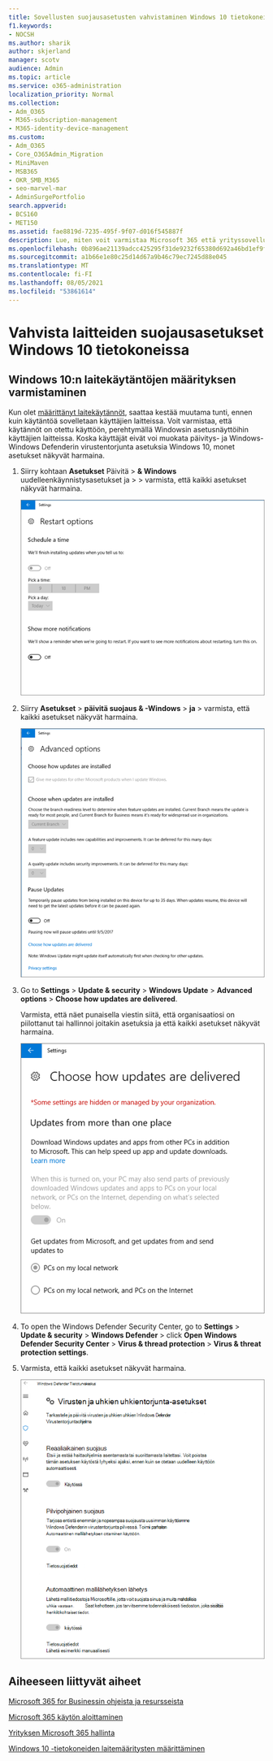 ```yaml
---
title: Sovellusten suojausasetusten vahvistaminen Windows 10 tietokoneissa
f1.keywords:
- NOCSH
ms.author: sharik
author: skjerland
manager: scotv
audience: Admin
ms.topic: article
ms.service: o365-administration
localization_priority: Normal
ms.collection:
- Adm_O365
- M365-subscription-management
- M365-identity-device-management
ms.custom:
- Adm_O365
- Core_O365Admin_Migration
- MiniMaven
- MSB365
- OKR_SMB_M365
- seo-marvel-mar
- AdminSurgePortfolio
search.appverid:
- BCS160
- MET150
ms.assetid: fae8819d-7235-495f-9f07-d016f545887f
description: Lue, miten voit varmistaa Microsoft 365 että yrityssovellusten suojausasetukset tulevat voimaan käyttäjien Windows 10 laitteissa.
ms.openlocfilehash: 0b896ae21139adcc425295f31de9232f65380d692a46bd1ef9f81d4516e0e9ec
ms.sourcegitcommit: a1b66e1e80c25d14d67a9b46c79ec7245d88e045
ms.translationtype: MT
ms.contentlocale: fi-FI
ms.lasthandoff: 08/05/2021
ms.locfileid: "53861614"
---
```

# <a name="validate-device-protection-settings-for-windows-10-pcs"></a>Vahvista laitteiden suojausasetukset Windows 10 tietokoneissa

## <a name="verify-that-windows-10-device-policies-are-set"></a>Windows 10:n laitekäytäntöjen määrityksen varmistaminen

Kun olet [määrittänyt laitekäytännöt](protection-settings-for-windows-10-pcs.md), saattaa kestää muutama tunti, ennen kuin käytäntöä sovelletaan käyttäjien laitteissa. Voit varmistaa, että käytännöt on otettu käyttöön, perehtymällä Windowsin asetusnäyttöihin käyttäjien laitteissa. Koska käyttäjät eivät voi muokata päivitys- ja Windows-Windows Defenderin virustentorjunta asetuksia Windows 10, monet asetukset näkyvät harmaina.
  
1. Siirry kohtaan **Asetukset** Päivitä \> **&amp; Windows** uudelleenkäynnistysasetukset ja \>  \>  varmista, että kaikki asetukset näkyvät harmaina. 
    
    ![Kaikki Uudelleenkäynnistysasetukset näkyvät harmaina.](../media/31308da9-18b0-47c5-bbf6-d5fa6747c376.png)
  
2. Siirry **Asetukset** \> **päivitä suojaus &amp; -Windows** \> **ja** \>  varmista, että kaikki asetukset näkyvät harmaina. 
    
    ![Windows Kaikki lisäpäivitykset näkyvät harmaina.](../media/049cf281-d503-4be9-898b-c0a3286c7fc2.png)
  
3. Go to **Settings** \> **Update &amp; security** \> **Windows Update** \> **Advanced options** \> **Choose how updates are delivered**.
    
    Varmista, että näet punaisella viestin siitä, että organisaatiosi on piilottanut tai hallinnoi joitakin asetuksia ja että kaikki asetukset näkyvät harmaina.
    
    ![Choose how updates are delivered page indicates settings are hidden or managed by your organization.](../media/6b3e37c5-da41-4afd-9983-b4f406216b59.png)
  
4. To open the Windows Defender Security Center, go to **Settings** \> **Update &amp; security** \> **Windows Defender** \> click **Open Windows Defender Security Center** \> **Virus &amp; thread protection** \> **Virus &amp; threat protection settings**. 
    
5. Varmista, että kaikki asetukset näkyvät harmaina. 
    
    ![Virusten ja uhkien uhkientorjunta-asetukset näkyvät harmaina.](../media/9ca68d40-a5d9-49d7-92a4-c581688b5926.png)
  
## <a name="related-topics"></a>Aiheeseen liittyvät aiheet

[Microsoft 365 for Businessin ohjeista ja resursseista](./index.yml)
  
[Microsoft 365 käytön aloittaminen](microsoft-365-business-overview.md)
  
[Yrityksen Microsoft 365 hallinta](manage.md)
  
[Windows 10 -tietokoneiden laitemääritysten määrittäminen](protection-settings-for-windows-10-pcs.md)
